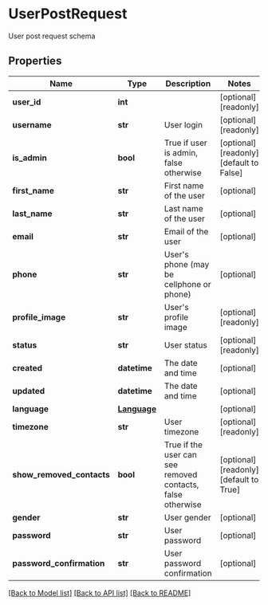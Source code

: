 # UserPostRequest

User post request schema
## Properties
Name | Type | Description | Notes
------------ | ------------- | ------------- | -------------
**user_id** | **int** |  | [optional] [readonly] 
**username** | **str** | User login | [optional] [readonly] 
**is_admin** | **bool** | True if user is admin, false otherwise | [optional] [readonly] [default to False]
**first_name** | **str** | First name of the user | [optional] 
**last_name** | **str** | Last name of the user | [optional] 
**email** | **str** | Email of the user | [optional] 
**phone** | **str** | User&#39;s phone (may be cellphone or phone) | [optional] 
**profile_image** | **str** | User&#39;s profile image | [optional] [readonly] 
**status** | **str** | User status | [optional] [readonly] 
**created** | **datetime** | The date and time | [optional] 
**updated** | **datetime** | The date and time | [optional] 
**language** | [**Language**](Language.md) |  | [optional] 
**timezone** | **str** | User timezone | [optional] [readonly] 
**show_removed_contacts** | **bool** | True if the user can see removed contacts, false otherwise | [optional] [readonly] [default to True]
**gender** | **str** | User gender | [optional] 
**password** | **str** | User password | [optional] 
**password_confirmation** | **str** | User password confirmation | [optional] 

[[Back to Model list]](../README.md#documentation-for-models) [[Back to API list]](../README.md#documentation-for-api-endpoints) [[Back to README]](../README.md)



